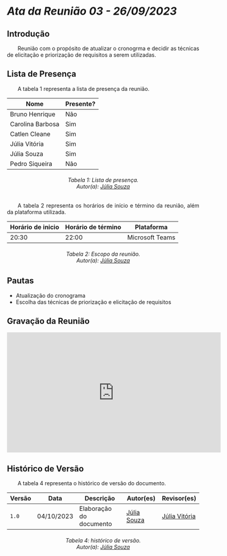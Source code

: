 # ***Ata da Reunião 03 - 26/09/2023***

## **Introdução**
<p align="justify">
&emsp;&emsp;Reunião com o propósito de atualizar o cronogrma e decidir as técnicas de elicitação e priorização de requisitos a serem utilizadas.
</p>

## **Lista de Presença**
<p align="justify">
&emsp;&emsp;A tabela 1 representa a lista de presença da reunião.
</p>

<center>

| Nome | Presente? |
|---------------|----|
|Bruno Henrique| Não |
|Carolina Barbosa| Sim |
|Catlen Cleane| Sim | 
|Júlia Vitória| Sim |
|Júlia Souza| Sim |
|Pedro Siqueira| Não|

</center>
<p align="justify">
<h6 align = "center"> Tabela 1: Lista de presença.
<br> Autor(a): <a href="https://github.com/JuliaSSouza">Júlia Souza</a></h6>
</p>

<p align="justify">
&emsp;&emsp;A tabela 2 representa os horários de início e término da reunião, além da plataforma utilizada.
</p>
<center>

| Horário de inicio | Horário de término | Plataforma |
|--------------|-----------|---------|
|20:30|22:00|Microsoft Teams|

</center>
<p align="justify">
<h6 align = "center"> Tabela 2: Escopo da reunião.
<br> Autor(a): <a href="https://github.com/JuliaSSouza">Júlia Souza</a></h6>
</p>

## **Pautas**
<ul>
<li> Atualização do cronograma</li>
<li> Escolha das técnicas de priorização e elicitação de requisitos</li>
</ul>


## **Gravação da Reunião**

<iframe width="560" height="315" src="https://www.youtube.com/embed/jrM8lYmPKbA?si=vZZevRaftkCuldyq" title="YouTube video player" frameborder="0" allow="accelerometer; autoplay; clipboard-write; encrypted-media; gyroscope; picture-in-picture; web-share" allowfullscreen></iframe>

## **Histórico de Versão**
<p align="justify">
&emsp;&emsp;A tabela 4 representa o histórico de versão do documento.
</p>

| Versão | Data | Descrição | Autor(es) | Revisor(es) |
| ------ | ---- | --------- | --------- | ----------  |
| `1.0`  | 04/10/2023 | Elaboração do documento | [Júlia Souza](https://github.com/JuliaSSouza) | [Júlia Vitória](https://github.com/Juhvitoria4) |
<p align="justify">
<h6 align = "center"> Tabela 4: histórico de versão.
<br> Autor(a): <a href="https://github.com/JuliaSSouza">Júlia Souza</a></h6>
</p>
